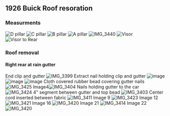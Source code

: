 ## 1926 Buick Roof resoration
### Measurments


![D pillar](https://user-images.githubusercontent.com/1431998/82373682-ebc2d500-99eb-11ea-846c-2cc69c61d066.jpg)
![C pillar](https://user-images.githubusercontent.com/1431998/82601935-50ae3480-9b7e-11ea-94cf-b16d0c99db0a.jpg)
![B pillar](https://user-images.githubusercontent.com/1431998/82601936-5146cb00-9b7e-11ea-8d40-5eef44157162.jpg)
![A pillar](https://user-images.githubusercontent.com/1431998/82601939-5146cb00-9b7e-11ea-8c74-76202dbf5469.jpg)
![IMG_3440](https://user-images.githubusercontent.com/1431998/82601941-51df6180-9b7e-11ea-92b0-4e154b1485a8.jpg)
![Visor](https://user-images.githubusercontent.com/1431998/82601942-51df6180-9b7e-11ea-93d3-7d6ee80b2839.jpg)
![Visor to Rear](https://user-images.githubusercontent.com/1431998/82601943-51df6180-9b7e-11ea-8820-ef3b42c3918f.jpg)




### Roof removal
#### Right rear at rain gutter
End clip and gutter ![IMG_3399](https://user-images.githubusercontent.com/1431998/82164015-6371f200-987c-11ea-95fa-3642bb5d9bca.jpg)
Extract nail holding clip and gutter ![image](https://user-images.githubusercontent.com/1431998/82164019-6836a600-987c-11ea-9a5c-bf96add66f02.jpg)
![image](https://user-images.githubusercontent.com/1431998/82164009-5ce37a80-987c-11ea-97e5-8e250ffe6c4c.jpg)
![image](https://user-images.githubusercontent.com/1431998/82164019-6836a600-987c-11ea-9a5c-bf96add66f02.jpg)
Cloth covered rubber bead covering gutter nails ![IMG_3425](https://user-images.githubusercontent.com/1431998/82373368-7a832200-99eb-11ea-8e8a-0af824007577.jpg)
Image4![IMG_3404](https://user-images.githubusercontent.com/1431998/82164000-51904f00-987c-11ea-8edb-09522fdee0c7.jpg)
Nails holding gutter to the car ![IMG_3424](https://user-images.githubusercontent.com/1431998/82373396-866ee400-99eb-11ea-9d65-e22e13f843b9.jpg)
4" segment between gutter and top bead ![IMG_3403](https://user-images.githubusercontent.com/1431998/82164002-56550300-987c-11ea-934e-0a3ff299daed.jpg)
Center cord inserted between fabric ![IMG_3411](https://user-images.githubusercontent.com/1431998/82454205-786aa300-9a7f-11ea-85a2-15fea6b50c08.jpg)
Image 9 ![IMG_3423](https://user-images.githubusercontent.com/1431998/82373408-8969d480-99eb-11ea-8d46-e677c9da2a37.jpg)
Image 12![IMG_3421](https://user-images.githubusercontent.com/1431998/82373423-8c64c500-99eb-11ea-9e33-bda185bd9d2d.jpg)
Image 16 ![IMG_3420](https://user-images.githubusercontent.com/1431998/82373636-dea5e600-99eb-11ea-86a7-51b890f89d6c.jpg)
Image 21 ![IMG_3414](https://user-images.githubusercontent.com/1431998/82373661-e4033080-99eb-11ea-85cf-c61bf930c00c.jpg)
Image 22 ![IMG_3420](https://user-images.githubusercontent.com/1431998/82373665-e5345d80-99eb-11ea-9024-0b4cc75f4c1d.jpg)

